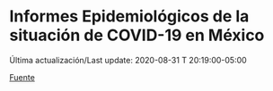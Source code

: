 # Informes Epidemiológicos de la situación de COVID-19 en México
Última actualización/Last update: 2020-08-31 T 20:19:00-05:00

 [Fuente](https://www.gob.mx/salud/documentos/informes-epidemiologicos-de-la-situacion-de-covid-19-en-mexico)
